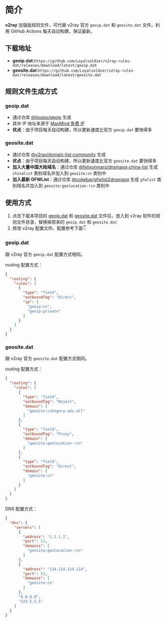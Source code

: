 # 简介

**v2ray** 加强版规则文件，可代替 v2ray 官方 `geoip.dat` 和 `geosite.dat` 文件。利用 GitHub Actions 每天自动构建，保证最新。

## 下载地址

- **geoip.dat**:`https://github.com/Loyalsoldier/v2ray-rules-dat/releases/download/latest/geoip.dat`
- **geosite.dat**:`https://github.com/Loyalsoldier/v2ray-rules-dat/releases/download/latest/geosite.dat`

## 规则文件生成方式

### geoip.dat

- 通过仓库 [@ilouiss/geoip](https://github.com/ilouiss/geoip) 生成
- 其中 IP 地址来源于 [MaxMind 免费 IP](https://dev.maxmind.com/geoip/geoip2/geolite2/)
- **优点**：由于项目每天自动构建，所以更新速度比官方 `geoip.dat` 要快得多

### geosite.dat

- 通过仓库 [@v2ray/domain-list-community](https://github.com/v2ray/domain-list-community) 生成
- **优点**：由于项目每天自动构建，所以更新速度比官方 `geosite.dat` 要快得多
- **加入大量中国大陆域名**：通过仓库 [@felixonmars/dnsmasq-china-list](https://github.com/felixonmars/dnsmasq-china-list) 生成 `chinalist` 类别域名并加入到 `geosite:cn` 类别中
- **加入最新 GFWList**：通过仓库 [@cokebar/gfwlist2dnsmasq](https://github.com/cokebar/gfwlist2dnsmasq) 生成 `gfwlist` 类别域名并加入到 `geosite:geolocation-!cn` 类别中

## 使用方式

1. 点击下载本项目的 [geoip.dat](https://github.com/Loyalsoldier/v2ray-rules-dat/releases/download/latest/geoip.dat) 和 [geosite.dat](https://github.com/Loyalsoldier/v2ray-rules-dat/releases/download/latest/geosite.dat) 文件后，放入到 v2ray 软件的规则文件目录，替换掉原来的 `geoip.dat` 和 `geosite.dat`
2. 修改 v2ray 配置文件。配置参考下面👇

### geoip.dat

跟 v2ray 官方 `geoip.dat` 配置方式相同。

routing 配置方式：

```json
{
  "routing": {
    "rules": [
      {
        "type": "field",
        "outboundTag": "Direct",
        "ip": [
          "geoip:cn",
          "geoip:private"
        ]
      }
    ]
  }
}
```

### geosite.dat

跟 v2ray 官方 `geosite.dat` 配置方式相同。

routing 配置方式：

```json
{
  "routing": {
    "rules": [
      {
        "type": "field",
        "outboundTag": "Reject",
        "domain": [
          "geosite:category-ads-all"
        ]
      },
      {
        "type": "field",
        "outboundTag": "Proxy",
        "domain": [
          "geosite:geolocation-!cn"
        ]
      },
      {
        "type": "field",
        "outboundTag": "Direct",
        "domain": [
          "geosite:cn"
        ]
      }
    ]
  }
}
```

DNS 配置方式：

```json
{
  "dns": {
    "servers": [
      {
        "address": "1.1.1.1",
        "port": 53,
        "domains": [
          "geosite:geolocation-!cn"
        ]
      },
      {
        "address": "114.114.114.114",
        "port": 53,
        "domains": [
          "geosite:cn"
        ]
      },
      "8.8.8.8",
      "223.5.5.5"
    ]
  }
}
```
